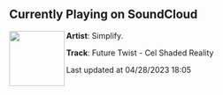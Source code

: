 ## Currently Playing on SoundCloud

[<img align="left" width="100" src="https://i1.sndcdn.com/artworks-vA3cZksZKs2sTqUD-laPr3Q-t500x500.jpg">](https://soundcloud.com/simplifyrecs/future-twist-cel-shaded-reality)

**Artist**: Simplify. 

**Track**: Future Twist - Cel Shaded Reality

Last updated at 04/28/2023 18:05
